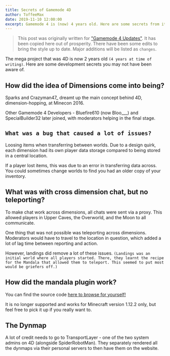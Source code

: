 ```yaml
---
title: Secrets of Gamemode 4D
author: ToffeeMax
date: 2019-11-10 12:00:00
excerpt: Gamemode 4 is (now) 4 years old. Here are some secrets from its development.
---
```


> This post was originally written for ["Gamemode 4 Updates"](|https://ongamemode4.blogspot.com/2019/11/secrets-of-gamemode-4d.html). It has been copied here out of prosperity. There have been some edits to bring the style up to date. Major additions will be listed as `changes`.

The mega project that was 4D is now 2 years old `(4 years at time of writing)`. Here are some development secrets you may not have been aware of. 

## How did the idea of Dimensions come into being?
Sparks and Crazyman47_ dreamt up the main concept behind 4D, dimension-hopping, at Minecon 2016. 

Other Gamemode 4 Developers - Bluefire610 (now Bloo___) and SpecialBuilder32 later joined, with moderators helping in the final stage.
## `What was a bug that caused a lot of issues?`
Loosing items when transferring between worlds. Due to a design quirk, each dimension had its own player data storage compared to being stored in a central location.

If a player lost items, this was due to an error in transferring data across. You could sometimes change worlds to find you had an older copy of your inventory.

## What was with cross dimension chat, but no teleporting?
To make chat work across dimensions, all chats were sent via a proxy. This allowed players in Upper Caves, the Overworld, and the Moon to all communicate. 

One thing that was not possible was teleporting across dimensions. Moderators would have to travel to the location in question, which added a lot of lag time between reporting and action. 

However, landings did remove a lot of these issues. `(Landings was an initial world where all players started. There, they learnt the recipe for the Mandala that allowed them to teleport. This seemed to put most would be griefers off.)`

## How did the mandala plugin work?
You can find the source code [here to browse for yourself!](https://github.com/SpiderRobotMan/GM4-WorldLinks) 

It is no longer supported and works for Minecraft version 1.12.2 only, but feel free to pick it up if you really want to.

## The Dynmap
A lot of credit needs to go to TransportLayer - one of the two system admins on 4D (alongside SpiderRobotMan). They separately rendered all the dynmaps via their personal servers to then have them on the website.





